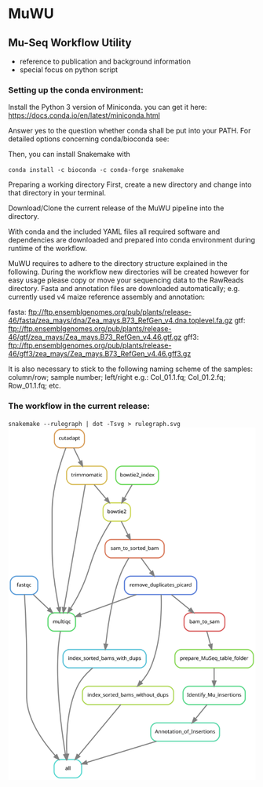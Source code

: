 # MuWU
## Mu-Seq Workflow Utility 

- reference to publication and background information 
- special focus on python script

### Setting up the conda environment: 
Install the Python 3 version of Miniconda.
you can get it here: https://docs.conda.io/en/latest/miniconda.html

Answer yes to the question whether conda shall be put into your PATH.
For detailed options concerning conda/bioconda see:

Then, you can install Snakemake with

`conda install -c bioconda -c conda-forge snakemake`

Preparing a working directory
First, create a new directory and change into that directory in your terminal.

Download/Clone the current release of the MuWU pipeline into the directory.

With conda and the included YAML files all required software and dependencies are downloaded and prepared into conda environment during runtime of the workflow.

MuWU requires to adhere to the directory structure explained in the following.
During the workflow new directories will be created however for easy usage please copy or move your sequencing data to the RawReads directory. 
Fasta and annotation files are downloaded automatically; e.g. currently used v4 maize reference assembly and annotation:

fasta: ftp://ftp.ensemblgenomes.org/pub/plants/release-46/fasta/zea_mays/dna/Zea_mays.B73_RefGen_v4.dna.toplevel.fa.gz
gtf: ftp://ftp.ensemblgenomes.org/pub/plants/release-46/gtf/zea_mays/Zea_mays.B73_RefGen_v4.46.gtf.gz
gff3: ftp://ftp.ensemblgenomes.org/pub/plants/release-46/gff3/zea_mays/Zea_mays.B73_RefGen_v4.46.gff3.gz


It is also necessary to stick to the following naming scheme of the samples:
column/row; sample number; left/right
e.g.:
Col_01.1.fq; 
Col_01.2.fq; 
Row_01.1.fq; 
etc. 


### The workflow in the current release:
`snakemake --rulegraph | dot -Tsvg > rulegraph.svg`
![Alt text](./rulegraph.svg)
